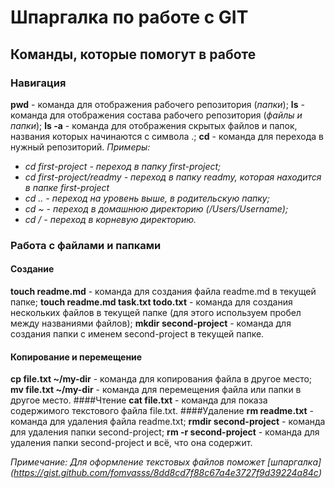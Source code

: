 # Шпаргалка по работе с GIT

## Команды, которые помогут в работе

### Навигация
**pwd** - команда для отображения рабочего репозитория (*папки*);
**ls** - команда для отображения состава рабочего репозитория (*файлы и папки*);
**ls -a** - команда для отображения скрытых файлов и папок, названия которых начинаются с символа .;
**cd** - команда для перехода в нужный репозиторий. 
*Примеры:* 
* *cd first-project - переход в папку first-project;*
* *cd first-project/readmy - переход в папку readmy, которая находится в папке first-project*
* *cd .. - переход на уровень выше, в родительскую папку;*
* *cd ~ - переход в домашнюю директорию (/Users/Username);*
* *cd / - переход в корневую директорию.*

### Работа с файлами и папками
#### Создание
**touch readme.md** - команда для создания файла readme.md в текущей папке;
**touch readme.md task.txt todo.txt** - команда для создания нескольких файлов в текущей папке (для этого используем пробел между названиями файлов);
**mkdir second-project** - команда для создания папки с именем second-project в текущей папке.
#### Копирование и перемещение
**cp file.txt ~/my-dir** - команда для копирования файла в другое место;
**mv file.txt ~/my-dir** - команда для перемещения файла или папки в другое место.
####Чтение
**cat file.txt** - команда для показа содержимого текстового файла file.txt.
####Удаление
**rm readme.txt** - команда для удаления файла readme.txt;
**rmdir second-project** - команда для удаления папки second-project;
**rm -r second-project** - команда для удаления папки second-project и всё, что она содержит.

*Примечание:
Для оформление текстовых файлов поможет [шпаргалка] (https://gist.github.com/fomvasss/8dd8cd7f88c67a4e3727f9d39224a84c)*
 



